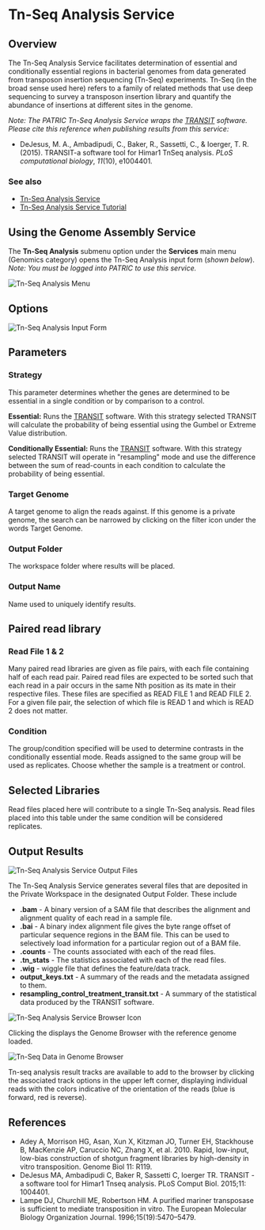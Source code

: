 # Tn-Seq Analysis Service

## Overview
The Tn-Seq Analysis Service facilitates determination of essential and conditionally essential regions in bacterial genomes from data generated from transposon insertion sequencing (Tn-Seq) experiments. Tn-Seq (in the broad sense used here) refers to a family of related methods that use deep sequencing to survey a transposon insertion library and quantify the abundance of insertions at different sites in the genome.

*Note: The PATRIC Tn-Seq Analysis Service wraps the [TRANSIT](http://journals.plos.org/ploscompbiol/article?id=10.1371/journal.pcbi.1004401) software.  Please cite this reference when publishing results from this service:*

* DeJesus, M. A., Ambadipudi, C., Baker, R., Sassetti, C., & Ioerger, T. R. (2015). TRANSIT-a software tool for Himar1 TnSeq analysis. *PLoS computational biology*, *11*(10), e1004401.

### See also
* [Tn-Seq Analysis Service](https://patricbrc.org/app/Tnseq)
* [Tn-Seq Analysis Service Tutorial](https://docs.patricbrc.org//tutorial/tn-seq/tn-seq.html)

## Using the Genome Assembly Service
The **Tn-Seq Analysis** submenu option under the **Services** main menu (Genomics category) opens the Tn-Seq Analysis input form (*shown below*). *Note: You must be logged into PATRIC to use this service.*

![Tn-Seq Analysis Menu](../images/services_menu.png)

## Options
![Tn-Seq Analysis Input Form](../images/tn-seq_analysis_input_form.png) 

## Parameters

### Strategy
This parameter determines whether the genes are determined to be essential in a single condition or by comparison to a control.

**Essential:** Runs the
[TRANSIT](http://journals.plos.org/ploscompbiol/article?id=10.1371/journal.pcbi.1004401)
software. With this strategy selected TRANSIT will calculate the probability of being essential using the Gumbel or Extreme Value distribution.

**Conditionally Essential:** Runs the
[TRANSIT](http://journals.plos.org/ploscompbiol/article?id=10.1371/journal.pcbi.1004401)
software. With this strategy selected TRANSIT will operate in "resampling" mode and use the difference between the sum of read-counts in each condition to calculate the probability of being essential.

### Target Genome
A target genome to align the reads against. If this genome is a private genome, the search can be narrowed by clicking on the filter icon under the words Target Genome.

### Output Folder
The workspace folder where results will be placed.

### Output Name
Name used to uniquely identify results.

## Paired read library

### Read File 1 & 2
Many paired read libraries are given as file pairs, with each file containing half of each read pair. Paired read files are expected to be sorted such that each read in a pair occurs in the same Nth position as its mate in their respective files. These files are
specified as READ FILE 1 and READ FILE 2. For a given file pair, the selection of which file is READ 1 and which is READ 2 does not matter.

### Condition
The group/condition specified will be used to determine contrasts in the conditionally essential mode. Reads assigned to the same group will be used as replicates. Choose whether the sample is a treatment or control.

## Selected Libraries
Read files placed here will contribute to a single Tn-Seq analysis. Read files placed into this table under the same condition will be considered replicates.

## Output Results
![Tn-Seq Analysis Service Output Files](../images/tn-seq_output_files.png) 

The Tn-Seq Analysis Service generates several files that are deposited in the Private Workspace in the designated Output Folder. These include

* **.bam** - A binary version of a SAM file that describes the alignment and alignment quality of each read in a sample file.
* **.bai** - A binary index alignment file gives the byte range offset of particular sequence regions in the BAM file. This can be used to selectively load information for a particular region out of a BAM file.
* **.counts** - The counts associated with each of the read files.
* **.tn_stats** - The statistics associated with each of the read files.
* **.wig** - wiggle file that defines the feature/data track.
* **output_keys.txt** - A summary of the reads and the metadata assigned to them.
* **resampling_control_treatment_transit.txt** - A summary of the statistical data produced by the TRANSIT software.

![Tn-Seq Analysis Service Browser Icon](../images/tn-seq_analysis_browser_icon.png)

Clicking the displays the Genome Browser with the reference genome loaded.  

![Tn-Seq Data in Genome Browser](../images/tn-seq_genome_browser.png)

Tn-seq analysis result tracks are available to add to the browser by clicking the associated track options in the upper left corner, displaying individual reads with the colors indicative of the orientation of the reads (blue is forward, red is reverse). 

## References
* Adey A, Morrison HG, Asan, Xun X, Kitzman JO, Turner EH, Stackhouse B, MacKenzie AP, Caruccio NC, Zhang X, et al. 2010. Rapid, low-input, low-bias construction of shotgun fragment libraries by high-density in vitro transposition. Genome Biol 11: R119.
* DeJesus MA, Ambadipudi C, Baker R, Sassetti C, Ioerger TR. TRANSIT - a software tool for Himar1 Tnseq analysis. PLoS Comput Biol. 2015;11: 1004401.
* Lampe DJ, Churchill ME, Robertson HM. A purified mariner transposase is sufficient to mediate transposition in vitro. The European Molecular Biology Organization Journal. 1996;15(19):5470–5479.
